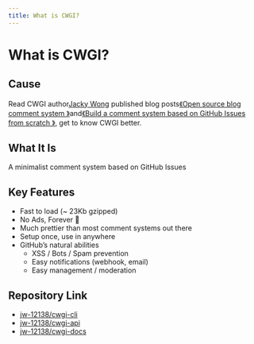 ```yaml
---
title: What is CWGI?
---
```


# What is CWGI?

## Cause
Read CWGI author[Jacky Wong](https://github.com/jw-12138/) published blog posts[《Open source blog comment system
》](https://jw1.dev/open-sourcing-comment-system/)and[《Build a comment system based on GitHub Issues from scratch
》](https://jw1.dev/2022/10/23/a01/), get to know CWGI better.

## What It Is
A minimalist comment system based on GitHub Issues

## Key Features
+ Fast to load (~ 23Kb gzipped)
+ No Ads, Forever 🤝
+ Much prettier than most comment systems out there
+ Setup once, use in anywhere
+ GitHub’s natural abilities
    + XSS / Bots / Spam prevention
    + Easy notifications (webhook, email)
    + Easy management / moderation

## Repository Link
+ [jw-12138/cwgi-cli](https://github.com/jw-12138/cwgi-cli)
+ [jw-12138/cwgi-api](https://github.com/jw-12138/cwgi-api)
+ [jw-12138/cwgi-docs](https://github.com/jw-12138/cwgi-docs)

